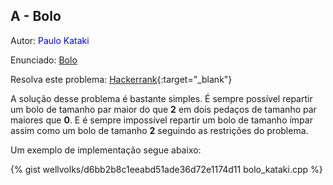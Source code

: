 ## A - Bolo
<div id="bolo"></div>

Autor: <font color = "blue">Paulo Kataki</font>

Enunciado: [Bolo][pa]

Resolva este problema: [Hackerrank][hackerrank-a]{:target="_blank"}

A solução desse problema é bastante simples.
É sempre possível repartir um bolo de tamanho par maior do que <b>2</b> em dois pedaços de tamanho par maiores que <b>0</b>. E é sempre impossível repartir um bolo de tamanho ímpar assim como um bolo de tamanho <b>2</b> seguindo as restrições do problema.

Um exemplo de implementação segue abaixo:

{% gist wellvolks/d6bb2b8c1eeabd51ade36d72e1174d11 bolo_kataki.cpp %}

[pa]:           https://github.com/maratonago/maratonago.github.io/raw/master/_includes/pdfs/primeira_comp_inf_ufg/A.pdf
[hackerrank-a]: https://www.hackerrank.com/contests/ufg-contest-calouros/challenges/bolo-1
